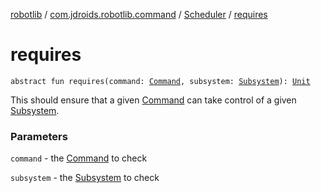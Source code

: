 [robotlib](../../index.md) / [com.jdroids.robotlib.command](../index.md) / [Scheduler](index.md) / [requires](./requires.md)

# requires

`abstract fun requires(command: `[`Command`](../-command/index.md)`, subsystem: `[`Subsystem`](../-subsystem/index.md)`): `[`Unit`](https://kotlinlang.org/api/latest/jvm/stdlib/kotlin/-unit/index.html)

This should ensure that a given [Command](../-command/index.md) can take control of a given
[Subsystem](../-subsystem/index.md).

### Parameters

`command` - the [Command](../-command/index.md) to check

`subsystem` - the [Subsystem](../-subsystem/index.md) to check